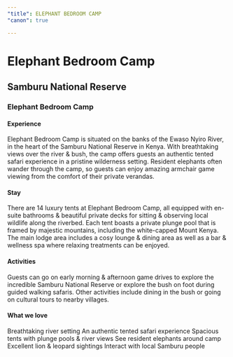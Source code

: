 ```yaml
---
"title": ELEPHANT BEDROOM CAMP
"canon": true

---
```


# Elephant Bedroom Camp
## Samburu National Reserve
### Elephant Bedroom Camp

#### Experience
Elephant Bedroom Camp is situated on the banks of the Ewaso Nyiro River, in the heart of the Samburu National Reserve in Kenya.
With breathtaking views over the river &amp; bush, the camp offers guests an authentic tented safari experience in a pristine wilderness setting.
Resident elephants often wander through the camp, so guests can enjoy amazing armchair game viewing from the comfort of their private verandas.

#### Stay
There are 14 luxury tents at Elephant Bedroom Camp, all equipped with en-suite bathrooms &amp; beautiful private decks for sitting &amp; observing local wildlife along the riverbed.
Each tent boasts a private plunge pool that is framed by majestic mountains, including the white-capped Mount Kenya.
The main lodge area includes a cosy lounge &amp; dining area as well as a bar &amp; wellness spa where relaxing treatments can be enjoyed.

#### Activities
Guests can go on early morning &amp; afternoon game drives to explore the incredible Samburu National Reserve or explore the bush on foot during guided walking safaris.
Other activities include dining in the bush or going on cultural tours to nearby villages.


#### What we love
Breathtaking river setting
An authentic tented safari experience
Spacious tents with plunge pools &amp; river views
See resident elephants around camp
Excellent lion &amp; leopard sightings
Interact with local Samburu people